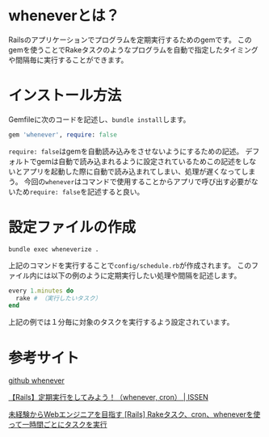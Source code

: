 # wheneverとは？

Railsのアプリケーションでプログラムを定期実行するためのgemです。
このgemを使うことでRakeタスクのようなプログラムを自動で指定したタイミングや間隔毎に実行することができます。


# インストール方法

Gemfileに次のコードを記述し、`bundle install`します。

```ruby
gem 'whenever', require: false
```

`require: false`はgemを自動読み込みをさせないようにするための記述。
デフォルトでgemは自動で読み込まれるように設定されているためこの記述をしないとアプリを起動した際に自動で読み込まれてしまい、処理が遅くなってしまう。
今回の`whenever`はコマンドで使用することからアプリで呼び出す必要がないため`require: false`を記述すると良い。


# 設定ファイルの作成

```
bundle exec wheneverize .
```

上記のコマンドを実行することで`config/schedule.rb`が作成されます。
このファイル内には以下の例のように定期実行したい処理や間隔を記述します。

```ruby
every 1.minutes do
  rake # （実行したいタスク）
end
```

上記の例では１分毎に対象のタスクを実行するよう設定されています。




# 参考サイト

[github whenever](https://github.com/javan/whenever)

[【Rails】定期実行をしてみよう！（whenever, cron） | ISSEN](https://blog.to-ko-s.com/rails-periodic-execution/)

[未経験からWebエンジニアを目指す [Rails] Rakeタスク、cron、wheneverを使って一時間ごとにタスクを実行](https://osamudaira.com/358/)
